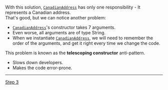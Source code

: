 With this solution, [`CanadianAddress`](src/csc301/builderExample/CanadianAddress.java) has only one responsibility - It represents a Canadian address.    
That's good, but we can notice another problem:
 * [`CanadianAddress`](src/csc301/builderExample/CanadianAddress.java)'s constructor takes 7 arguments.
 * Even worse, all arguments are of type String.
 * When we instantiate [`CanadianAddress`](src/csc301/builderExample/CanadianAddress.java), we will need to remember the order of the arguments, and get it right every time we change the code.
  
This problem is known as the __telescoping constructor__ anti-pattern.     
 * Slows down developers.
 * Makes the code error-prone.

----
[Step 3](https://github.com/csc301-fall2014/BuilderExample/tree/step3)

